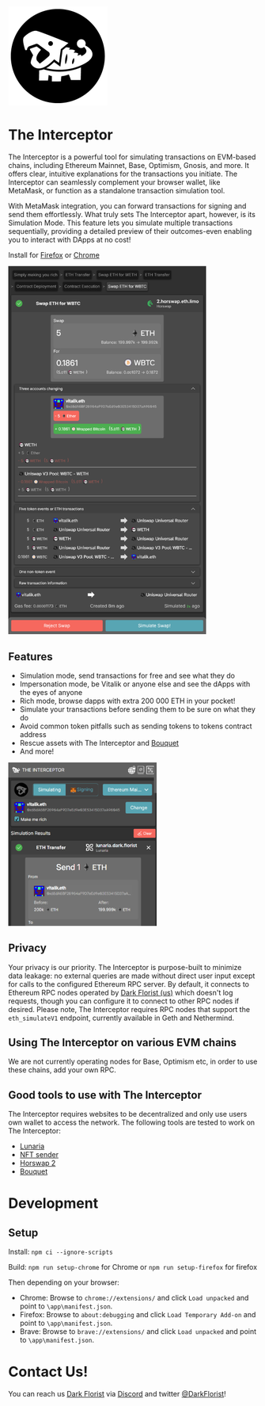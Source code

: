 <img src = "app/img/LOGOA_400x400.png" alt = "The cutest dino" style = "width: 200px;"/>

# The Interceptor
The Interceptor is a powerful tool for simulating transactions on EVM-based chains, including Ethereum Mainnet, Base, Optimism, Gnosis, and more. It offers clear, intuitive explanations for the transactions you initiate. The Interceptor can seamlessly complement your browser wallet, like MetaMask, or function as a standalone transaction simulation tool.

With MetaMask integration, you can forward transactions for signing and send them effortlessly. What truly sets The Interceptor apart, however, is its Simulation Mode. This feature lets you simulate multiple transactions sequentially, providing a detailed preview of their outcomes-even enabling you to interact with DApps at no cost!

Install for [Firefox](https://github.com/DarkFlorist/TheInterceptor/releases/download/v0.0.25/TheInterceptor-firefox-v0.0.25.xpi) or [Chrome](https://www.dark.florist/google-chrome-install)

<img src = "transaction_outcome.png" alt = "The cutest dino" style = "width: 400px;"/>

## Features
- Simulation mode, send transactions for free and see what they do
- Impersonation mode, be Vitalik or anyone else and see the dApps with the eyes of anyone
- Rich mode, browse dapps with extra 200 000 ETH in your pocket!
- Simulate your transactions before sending them to be sure on what they do
- Avoid common token pitfalls such as sending tokens to tokens contract address
- Rescue assets with The Interceptor and [Bouquet](https://bouquet.dark.florist/)
- And more!

<img src = "popup_view.png" alt = "The cutest dino" style = "width: 300px;"/>

## Privacy
Your privacy is our priority. The Interceptor is purpose-built to minimize data leakage: no external queries are made without direct user input except for calls to the configured Ethereum RPC server. By default, it connects to Ethereum RPC nodes operated by [Dark Florist (us)](https://www.dark.florist/) which doesn't log requests, though you can configure it to connect to other RPC nodes if desired. Please note, The Interceptor requires RPC nodes that support the `eth_simulateV1` endpoint, currently available in Geth and Nethermind.

## Using The Interceptor on various EVM chains
We are not currently operating nodes for Base, Optimism etc, in order to use these chains, add your own RPC.

## Good tools to use with The Interceptor
The Interceptor requires websites to be decentralized and only use users own wallet to access the network. The following tools are tested to work on The Interceptor:
- [Lunaria](https://lunaria.dark.florist/)
- [NFT sender](https://nftsender.dark.florist/)
- [Horswap 2](https://2.horswap.eth.limo/)
- [Bouquet](https://bouquet.dark.florist/)

# Development

## Setup

Install:
`npm ci --ignore-scripts`

Build:
`npm run setup-chrome` for Chrome or `npm run setup-firefox` for firefox

Then depending on your browser:
- Chrome: Browse to `chrome://extensions/` and click `Load unpacked` and point to `\app\manifest.json`.
- Firefox: Browse to `about:debugging` and click `Load Temporary Add-on` and point to `\app\manifest.json`.
- Brave: Browse to `brave://extensions/` and click `Load unpacked` and point to `\app\manifest.json`.

# Contact Us!
You can reach us [Dark Florist](https://www.dark.florist/) via [Discord](https://discord.gg/b66SwRZAbu) and twitter [@DarkFlorist](https://twitter.com/DarkFlorist)!
